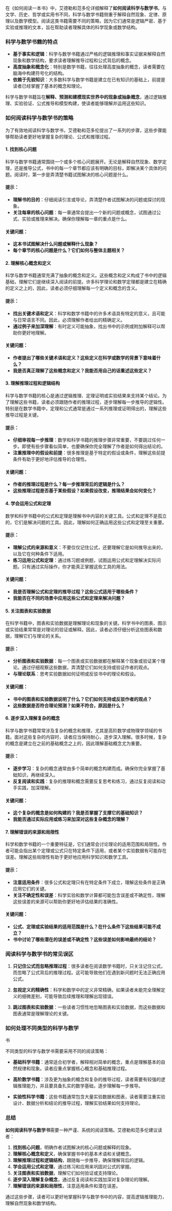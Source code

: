 在《如何阅读一本书》中，艾德勒和范多伦详细解释了**如何阅读科学与数学书**。与文学、历史、哲学或实用书不同，科学与数学书籍侧重于解释自然现象、定律、原理以及数学模型。阅读这类书籍需要不同的策略，因为它们通常是逻辑严密、基于实验或推理的文本，旨在帮助读者理解具体的科学现象或数学结构。

### 科学与数学书籍的特点

- **基于事实和逻辑**：科学与数学书籍通过严格的逻辑推理和事实证据来解释自然现象和数学结构，要求读者理解推导过程和公式背后的概念。
- **高度抽象和概念化**：特别是数学书籍，往往处理高度抽象的概念，读者需要在脑海中构建符号化的结构。
- **依赖于先验知识**：大多数科学与数学书籍是建立在已有知识的基础上，前提是读者已经掌握了基本的概念和理论。

科学与数学书籍旨在**解释、预测和建模现实世界中的现象或抽象概念**，通过逻辑推理、实验验证、公式推导和模型构建，使读者能够理解并运用这些知识。

### 如何阅读科学与数学书的策略

为了有效地阅读科学与数学书，艾德勒和范多伦提出了一系列的步骤，这些步骤能够帮助读者更好地掌握复杂的理论、公式和推理过程。

#### 1. **找到核心问题**

科学与数学书籍通常围绕一个或多个核心问题展开。无论是解释自然现象、数学定理，还是推导公式，书中的每一个章节都应该有明确的目标，即解决某个具体的问题。阅读时，第一步是弄清楚书籍试图解决的核心问题是什么。

#### 提示：
- **理解书的目的**：仔细阅读引言或导论，弄清楚作者试图解决的问题或探讨的现象。
- **关注每章的核心问题**：每一章通常会提出一个新的问题或概念，试图通过公式、实验或推理来解决。确保你理解每一章的重点是什么。

#### 关键问题：
- **这本书试图解决什么问题或解释什么现象？**
- **每个章节的核心问题是什么？它们如何与整体主题相关？**

#### 2. **理解核心概念和定义**

科学与数学书籍通常充满了抽象的概念和定义。这些概念和定义构成了书中的逻辑基础，理解它们是继续深入阅读的前提。许多科学理论和数学定理都是建立在精确的定义之上的，因此，读者必须仔细理解每一个定义和概念的含义。

#### 提示：
- **找出关键术语和定义**：科学和数学书籍中的许多术语具有特定的意义，且可能与日常语言不同。因此，必须理解作者给出的精确定义。
- **通过例子来加深理解**：有时定义可能抽象，找出书中的示例或附加解释可以帮助你更好地理解。

#### 关键问题：
- **作者提出了哪些关键术语和定义？这些定义在科学或数学的背景下意味着什么？**
- **我是否真正理解了这些概念和定义？我能否用自己的话重述这些定义？**

#### 3. **理解推理过程和逻辑结构**

科学与数学书籍的核心是通过逻辑推理、定理证明或实验结果来支持某个结论。为了理解这些书籍，读者必须跟随作者的推理过程，逐步理解每一步推导的逻辑性。特别是在数学书籍中，定理和公式通常是通过一系列推理或证明得出的，理解这些推导过程是关键。

#### 提示：
- **仔细审视每一步推理**：数学和科学书籍的推理步骤非常重要，不要跳过任何一步。即使有些步骤看似简单，也要确保你完全理解了作者是如何得出结论的。
- **注重推理中的假设和前提**：很多推理是基于特定的假设或条件，理解这些前提条件有助于更好地评估推导的合理性。

#### 关键问题：
- **作者的推理过程是什么？每一步推理背后的逻辑是什么？**
- **这些推理过程是否基于某些假设？如果假设改变，推理结果会如何变化？**

#### 4. **学会运用公式和定理**

数学和科学书籍中的公式和定理是理解书中内容的关键工具。公式和定理不是孤立的，它们是解决问题的工具。因此，理解如何正确运用这些公式和定理至关重要。

#### 提示：
- **理解公式的来源和意义**：不要仅仅记住公式，还要理解它是如何推导出来的，以及它在何种条件下适用。
- **练习运用公式和定理**：通过练习题或例题，试图运用公式和定理解决实际问题。只有通过实际操作，你才能真正掌握这些工具的用法。

#### 关键问题：
- **我是否理解公式和定理的推导过程？这些公式适用于哪些条件？**
- **我能否在不同的场景中应用这些公式和定理来解决问题？**

#### 5. **关注图表和实验数据**

在科学书籍中，图表和实验数据是理解理论和现象的关键。科学书中的图表、图示或实验结果常常是对理论的验证或解释。因此，读者必须仔细分析这些图表和数据，理解它们与理论的关系。

#### 提示：
- **分析图表和实验数据**：每一个图表或实验数据都在解释某个现象或验证某个理论。通过仔细观察这些数据，弄清楚它们如何支持或验证作者的观点。
- **与理论联系**：思考实验数据如何证明或反驳书中的理论和假设。

#### 关键问题：
- **书中的图表和实验数据说明了什么？它们如何支持或反驳作者的观点？**
- **这些数据是否符合理论预测？如果不符合，原因是什么？**

#### 6. **逐步深入理解复杂的概念**

科学与数学书籍常常涉及复杂的概念和推理，尤其是高阶数学或物理学领域的书籍。面对这些复杂的内容时，读者应当保持耐心，逐步深入理解。很多时候，复杂的概念是建立在之前的基础概念之上的，因此理解基础概念尤为重要。

#### 提示：
- **逐步学习**：复杂的概念通常由多个简单的概念构建而成。确保你完全掌握了基础知识，再继续深入。
- **反复阅读和实践**：复杂的推理和概念需要反复思考和练习，通过反复阅读和动手实践，加深理解。

#### 关键问题：
- **这个复杂的概念是如何构建的？我是否掌握了支撑它的基础知识？**
- **我能否通过实际应用或练习来加深对这些复杂概念的理解？**

#### 7. **理解错误的来源和局限性**

科学和数学书籍的一个重要特征是，它们通常会讨论理论的适用范围和局限性。作者可能会指出某个定理或公式只在特定条件下适用，或者某个实验数据有可能存在误差。理解这些局限性有助于更好地应用科学知识和数学工具。

#### 提示：
- **注意适用条件**：很多公式和定理只有在特定条件下成立，理解这些条件是正确应用它们的关键。
- **关注不确定性和误差**：科学实验和数学计算都可能包含误差或不确定性，理解这些误差的来源可以帮助你更好地评估结果的准确性。

#### 关键问题：
- **公式、定理或实验结果的适用范围是什么？在什么条件下这些结果可能不成立？**
- **书中讨论了哪些潜在的误差或不确定性？这些误差如何影响最终的结论？**

### 阅读科学与数学书的常见误区

1. **只记住公式而忽略推理过程**：很多读者在阅读数学书籍时，只关注记住公式，而忽略了公式背后的推理过程。这可能导致他们在遇到新问题时无法正确应用公式。

2. **忽视定义的精确性**：科学和数学中的定义非常精确，如果读者未能完全理解定义的细微差别，可能导致后续推理和理解出现错误。

3. **跳过图表和实验数据**：一些读者习惯性地忽略图表和实验数据，而这些数据和图表通常是理解理论的关键。

### 如何处理不同类型的科学与数学

书

不同类型的科学与数学书需要采用不同的阅读策略：

- **基础科学书籍**：通常适合初学者，解释相对简单的概念，重点是理解基本的自然规律和现象。读者应重点掌握核心概念和基础推理过程。
  
- **高阶数学书籍**：涉及更为抽象的概念和复杂的推导过程，读者需要有较强的逻辑推理能力，并且要具备扎实的数学基础，逐步理解每一步推导。

- **实验性科学书籍**：这些书籍通常包含大量实验数据和图表，读者需要注重实验设计、数据分析和结论的推导过程，理解实验结果如何支持理论。

### 总结

**如何阅读科学与数学书**需要一种严谨、系统的阅读策略。艾德勒和范多伦建议读者：

1. **找到核心问题**，明确作者试图解决的核心问题或解释的现象。
2. **理解核心概念和定义**，确保掌握书中的基本术语和关键概念。
3. **理解推理过程和逻辑结构**，跟随每一步推导，确保理解背后的逻辑。
4. **学会运用公式和定理**，通过练习和应用来巩固对公式的掌握。
5. **关注图表和实验数据**，理解它们如何验证或支持理论。
6. **逐步深入理解复杂概念**，通过反复阅读和实践加深对复杂理论的理解。
7. **理解错误的来源和局限性**，注意适用条件和潜在误差。

通过这些步骤，读者可以更好地掌握科学与数学书中的内容，提高逻辑推理能力，理解自然现象和数学结构。